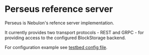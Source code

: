 Perseus reference server
========================

Perseus is Nebulon's refence server implementation.

It currently provides two transport protocols - REST and GRPC -
for providing access to the configured BlockStorage backend.

For configuration example see [testbed config file](../../tests/perseus.conf.yaml).
